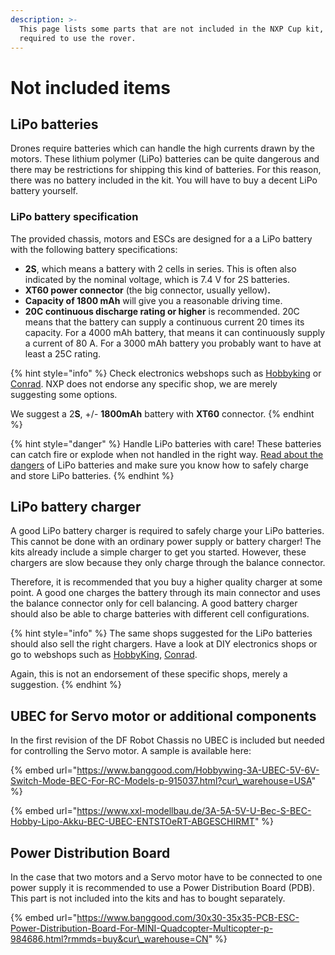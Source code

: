 ```yaml
---
description: >-
  This page lists some parts that are not included in the NXP Cup kit, but are
  required to use the rover.
---
```


# Not included items

## LiPo batteries <a id="lipo-batteries"></a>

Drones require batteries which can handle the high currents drawn by the motors. These lithium polymer \(LiPo\) batteries can be quite dangerous and there may be restrictions for shipping this kind of batteries. For this reason, there was no battery included in the kit. You will have to buy a decent LiPo battery yourself.‌

### LiPo battery specification <a id="lipo-battery-specification"></a>

The provided chassis, motors and ESCs are designed for a a LiPo battery with the following battery specifications:‌

* **2S**, which means a battery with 2 cells in series. This is often also indicated by the nominal voltage, which is 7.4 V for 2S batteries.
* **XT60 power connector** \(the big connector, usually yellow\)**.**
* **Capacity of 1800 mAh** will give you a reasonable driving time.
* **20C continuous discharge rating or higher** is recommended. 20C means that the battery can supply a continuous current 20 times its capacity. For a 4000 mAh battery, that means it can continuously supply a current of 80 A. For a 3000 mAh battery you probably want to have at least a 25C rating.

{% hint style="info" %}
Check electronics webshops such as [Hobbyking](https://hobbyking.com/en_us/batteries-chargers/batteries.html) or [Conrad](https://www.conrad.com/). NXP does not endorse any specific shop, we are merely suggesting some options.

We suggest a 2**S**, +/- **1800mAh** battery with **XT60** connector.
{% endhint %}

{% hint style="danger" %}
Handle LiPo batteries with care! These batteries can catch fire or explode when not handled in the right way. [Read about the dangers](https://rogershobbycenter.com/lipoguide/) of LiPo batteries and make sure you know how to safely charge and store LiPo batteries.
{% endhint %}

## LiPo battery charger

A good LiPo battery charger is required to safely charge your LiPo batteries. This cannot be done with an ordinary power supply or battery charger! The kits already include a simple charger to get you started. However, these chargers are slow because they only charge through the balance connector.

Therefore, it is recommended that you buy a higher quality charger at some point. A good one charges the battery through its main connector and uses the balance connector only for cell balancing. A good battery charger should also be able to charge batteries with different cell configurations.

{% hint style="info" %}
The same shops suggested for the LiPo batteries should also sell the right chargers. Have a look at  DIY electronics shops or go to webshops such as [HobbyKing](https://hobbyking.com/en_us/batteries-chargers/batteries.html), [Conrad](https://www.conrad.com/).

Again, this is not an endorsement of these specific shops, merely a suggestion.
{% endhint %}

## UBEC for Servo motor or additional components

In the first revision of the DF Robot Chassis no UBEC is included but needed for controlling the Servo motor. A sample is available here:

{% embed url="https://www.banggood.com/Hobbywing-3A-UBEC-5V-6V-Switch-Mode-BEC-For-RC-Models-p-915037.html?cur\_warehouse=USA" %}

{% embed url="https://www.xxl-modellbau.de/3A-5A-5V-U-Bec-S-BEC-Hobby-Lipo-Akku-BEC-UBEC-ENTSTOeRT-ABGESCHIRMT" %}

## Power Distribution Board

In the case that two motors and a Servo motor have to be connected to one power supply it is recommended to use a Power Distribution Board \(PDB\). This part is not included into the kits and has to bought separately.

{% embed url="https://www.banggood.com/30x30-35x35-PCB-ESC-Power-Distribution-Board-For-MINI-Quadcopter-Multicopter-p-984686.html?rmmds=buy&cur\_warehouse=CN" %}



